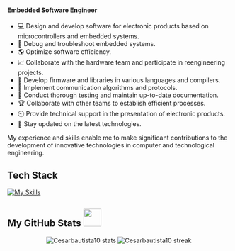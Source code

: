 <!DOCTYPE html>
<html lang="en">
<head>
    <meta charset="UTF-8">
    <meta name="viewport" content="width=device-width, initial-scale=1.0">

</head>
<body>
    <h4>Embedded Software Engineer</h4>
    <ul>
        <li> 💻 Design and develop software for electronic products based on microcontrollers and embedded systems.</li>
        <li> 🐛 Debug and troubleshoot embedded systems.</li>
        <li> 🌎 Optimize software efficiency.</li>
        <li> 📈 Collaborate with the hardware team and participate in reengineering projects.</li>
        <li> 👾 Develop firmware and libraries in various languages and compilers.</li>
        <li> 🎤 Implement communication algorithms and protocols.</li>
        <li> 📰 Conduct thorough testing and maintain up-to-date documentation.</li>
        <li> 🏆 Collaborate with other teams to establish efficient processes.</li>
        <li> 🕤 Provide technical support in the presentation of electronic products.</li>
        <li> 🐾 Stay updated on the latest technologies.</li>
    </ul>
    <p>My experience and skills enable me to make significant contributions to the development of innovative technologies in computer and technological engineering.</p>

## Tech Stack
[![My Skills](https://skillicons.dev/icons?i=c,latex,python,html,css)](https://skillicons.dev)


 ## My GitHub Stats  <img src="https://raw.githubusercontent.com/gist/ManulMax/2d20af60d709805c55fd784ca7cba4b9/raw/bcfeac7604f674ace63623106eb8bb8471d844a6/github.gif" height="40">

<p  align=center>
<img  title="Cesarbautista10 stats"  alt="Cesarbautista10 stats"  src="https://github-readme-stats.vercel.app/api/?username=Cesarbautista10&count_private=true&theme=merko&show_icons=true&rank_icon=github&hide_border=true&border_radius=20" />
<img  title="Cesarbautista10 streak"  alt="Cesarbautista10 streak"  src="https://github-readme-stats.vercel.app/api/top-langs/?username=Cesarbautista10&theme=merko&hide_border=true&include_all_commits=true&count_private=true&layout=donut&border_radius=20"/>
</p>

</body>
</html>
